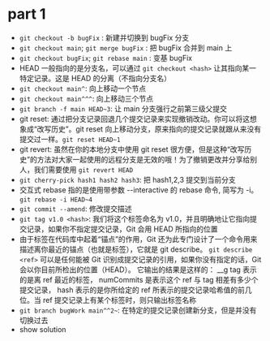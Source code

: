 # part 1

- `git checkout -b bugFix` : 新建并切换到 bugFix 分支
- `git checkout main`; `git merge bugFix` : 把 bugFix 合并到 main 上
- `git checkout bugFix`; `git rebase main` : 变基 bugFix
- HEAD 一般指向的是分支名，可以通过 `git checkout <hash>` 让其指向某一特定记录。这是 HEAD 的分离（不指向分支名）
- `git checkout main^`: 向上移动一个节点
- `git checkout main^^^`: 向上移动三个节点
- `git branch -f main HEAD~3`: 让 main 分支强行之前第三级父提交
- git reset: 通过把分支记录回退几个提交记录来实现撤销改动。你可以将这想象成“改写历史”。git reset 向上移动分支，原来指向的提交记录就跟从来没有提交过一样。`git reset HEAD~1`
- git revert: 虽然在你的本地分支中使用 git reset 很方便，但是这种“改写历史”的方法对大家一起使用的远程分支是无效的哦！为了撤销更改并分享给别人，我们需要使用 `git revert HEAD`
- `git cherry-pick hash1 hash2 hash3`: 把 hash1,2,3 提交到当前分支
- 交互式 rebase 指的是使用带参数 --interactive 的 rebase 命令, 简写为 -i。 `git rebase -i HEAD~4`
- `git commit --amend`: 修改提交描述
- `git tag v1.0 <hash>`: 我们将这个标签命名为 v1.0，并且明确地让它指向提交记录<hash>，如果你不指定提交记录，Git 会用 HEAD 所指向的位置
- 由于标签在代码库中起着“锚点”的作用，Git 还为此专门设计了一个命令用来描述离你最近的锚点（也就是标签），它就是 git describe。
  `git describe <ref>` <ref> 可以是任何能被 Git 识别成提交记录的引用，如果你没有指定的话，Git 会以你目前所检出的位置（HEAD）。
  它输出的结果是这样的： <tag>\_<numCommits>\_g<hash> tag 表示的是离 ref 最近的标签， numCommits 是表示这个 ref 与 tag 相差有多少个提交记录， hash 表示的是你所给定的 ref 所表示的提交记录哈希值的前几位。当 ref 提交记录上有某个标签时，则只输出标签名称
- `git branch bugWork main^^2~`: 在特定的提交记录创建新分支，但是并没有切换过去
- show solution
